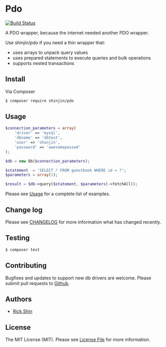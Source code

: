 # Pdo

[![Build Status][ico-travis]][link-travis]

A PDO wrapper, because the internet needed another PDO wrapper.

Use shinjin/pdo if you need a thin wrapper that:
* uses arrays to unpack query values
* uses prepared statements to execute queries and bulk operations
* supports nested transactions

## Install

Via Composer

``` bash
$ composer require shinjin/pdo
```

## Usage

``` php
$connection_parameters = array(
    'driver' => 'mysql',
    'dbname' => 'dbtest',
    'user' => 'shinjin',
    'password' => 'awesomepasswd'
);

$db = new Db($connection_parameters);

$statement  = 'SELECT * FROM guestbook WHERE id = ?';
$parameters = array(1);

$result = $db->query($statement, $parameters)->fetchAll();
```
Please see [Usage](docs/Usage.md) for a complete list of examples.

## Change log

Please see [CHANGELOG](CHANGELOG.md) for more information what has changed recently.

## Testing

``` bash
$ composer test
```

## Contributing

Bugfixes and updates to support new db drivers are welcome. Please submit pull requests to [Github][link-github].

## Authors

- [Rick Shin][link-author]

## License

The MIT License (MIT). Please see [License File](LICENSE.md) for more information.

[ico-travis]: https://img.shields.io/travis/shinjin/pdo/master.svg?style=flat-square

[link-author]: https://github.com/shinjin
[link-github]: https://github.com/shinjin/pdo
[link-travis]: https://travis-ci.org/shinjin/pdo
